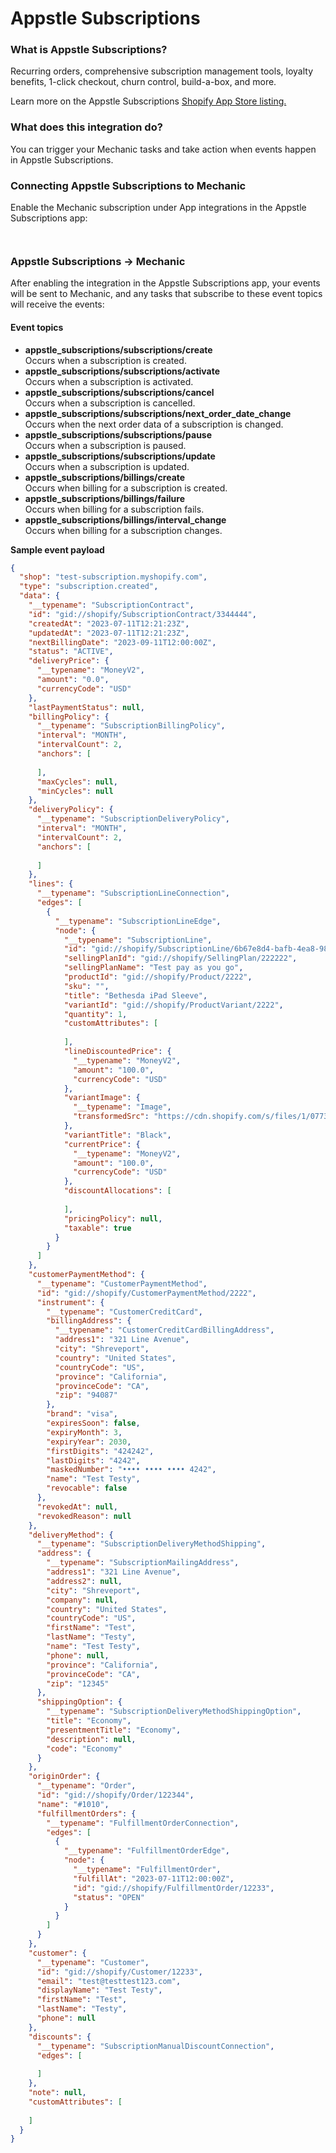 # Appstle Subscriptions

### What is Appstle Subscriptions?

Recurring orders, comprehensive subscription management tools, loyalty benefits, 1-click checkout, churn control, build-a-box, and more.

Learn more on the Appstle Subscriptions [Shopify App Store listing.](https://apps.shopify.com/subscriptions-by-appstle)

### What does this integration do?

You can trigger your Mechanic tasks and take action when events happen in Appstle Subscriptions.

### Connecting Appstle Subscriptions to Mechanic

Enable the Mechanic subscription under App integrations in the Appstle Subscriptions app:

<figure><img src="../../.gitbook/assets/image (18).png" alt=""><figcaption></figcaption></figure>

<figure><img src="../../.gitbook/assets/image (19).png" alt=""><figcaption></figcaption></figure>

### Appstle Subscriptions → Mechanic

After enabling the integration in the Appstle Subscriptions app, your events will be sent to Mechanic, and any tasks that subscribe to these event topics will receive the events:

#### Event topics

* **appstle\_subscriptions/subscriptions/create**\
  Occurs when a subscription is created.
* **appstle\_subscriptions/subscriptions/activate**\
  Occurs when a subscription is activated.
* **appstle\_subscriptions/subscriptions/cancel**\
  Occurs when a subscription is cancelled.
* **appstle\_subscriptions/subscriptions/next\_order\_date\_change**\
  Occurs when the next order data of a subscription is changed.
* **appstle\_subscriptions/subscriptions/pause**\
  Occurs when a subscription is paused.
* **appstle\_subscriptions/subscriptions/update**\
  Occurs when a subscription is updated.
* **appstle\_subscriptions/billings/create**\
  Occurs when billing for a subscription is created.
* **appstle\_subscriptions/billings/failure**\
  Occurs when billing for a subscription fails.
* **appstle\_subscriptions/billings/interval\_change**\
  Occurs when billing for a subscription changes.

**Sample event payload**

```json
{
  "shop": "test-subscription.myshopify.com",
  "type": "subscription.created",
  "data": {
    "__typename": "SubscriptionContract",
    "id": "gid://shopify/SubscriptionContract/3344444",
    "createdAt": "2023-07-11T12:21:23Z",
    "updatedAt": "2023-07-11T12:21:23Z",
    "nextBillingDate": "2023-09-11T12:00:00Z",
    "status": "ACTIVE",
    "deliveryPrice": {
      "__typename": "MoneyV2",
      "amount": "0.0",
      "currencyCode": "USD"
    },
    "lastPaymentStatus": null,
    "billingPolicy": {
      "__typename": "SubscriptionBillingPolicy",
      "interval": "MONTH",
      "intervalCount": 2,
      "anchors": [
        
      ],
      "maxCycles": null,
      "minCycles": null
    },
    "deliveryPolicy": {
      "__typename": "SubscriptionDeliveryPolicy",
      "interval": "MONTH",
      "intervalCount": 2,
      "anchors": [
        
      ]
    },
    "lines": {
      "__typename": "SubscriptionLineConnection",
      "edges": [
        {
          "__typename": "SubscriptionLineEdge",
          "node": {
            "__typename": "SubscriptionLine",
            "id": "gid://shopify/SubscriptionLine/6b67e8d4-bafb-4ea8-98ff",
            "sellingPlanId": "gid://shopify/SellingPlan/222222",
            "sellingPlanName": "Test pay as you go",
            "productId": "gid://shopify/Product/2222",
            "sku": "",
            "title": "Bethesda iPad Sleeve",
            "variantId": "gid://shopify/ProductVariant/2222",
            "quantity": 1,
            "customAttributes": [
              
            ],
            "lineDiscountedPrice": {
              "__typename": "MoneyV2",
              "amount": "100.0",
              "currencyCode": "USD"
            },
            "variantImage": {
              "__typename": "Image",
              "transformedSrc": "https://cdn.shopify.com/s/files/1/0773/0954/2711/products/7794_1024x1024_c248b115-9ba2-4774-80d6-7160ac691c31.jpg?v=1685615556"
            },
            "variantTitle": "Black",
            "currentPrice": {
              "__typename": "MoneyV2",
              "amount": "100.0",
              "currencyCode": "USD"
            },
            "discountAllocations": [
              
            ],
            "pricingPolicy": null,
            "taxable": true
          }
        }
      ]
    },
    "customerPaymentMethod": {
      "__typename": "CustomerPaymentMethod",
      "id": "gid://shopify/CustomerPaymentMethod/2222",
      "instrument": {
        "__typename": "CustomerCreditCard",
        "billingAddress": {
          "__typename": "CustomerCreditCardBillingAddress",
          "address1": "321 Line Avenue",
          "city": "Shreveport",
          "country": "United States",
          "countryCode": "US",
          "province": "California",
          "provinceCode": "CA",
          "zip": "94087"
        },
        "brand": "visa",
        "expiresSoon": false,
        "expiryMonth": 3,
        "expiryYear": 2030,
        "firstDigits": "424242",
        "lastDigits": "4242",
        "maskedNumber": "•••• •••• •••• 4242",
        "name": "Test Testy",
        "revocable": false
      },
      "revokedAt": null,
      "revokedReason": null
    },
    "deliveryMethod": {
      "__typename": "SubscriptionDeliveryMethodShipping",
      "address": {
        "__typename": "SubscriptionMailingAddress",
        "address1": "321 Line Avenue",
        "address2": null,
        "city": "Shreveport",
        "company": null,
        "country": "United States",
        "countryCode": "US",
        "firstName": "Test",
        "lastName": "Testy",
        "name": "Test Testy",
        "phone": null,
        "province": "California",
        "provinceCode": "CA",
        "zip": "12345"
      },
      "shippingOption": {
        "__typename": "SubscriptionDeliveryMethodShippingOption",
        "title": "Economy",
        "presentmentTitle": "Economy",
        "description": null,
        "code": "Economy"
      }
    },
    "originOrder": {
      "__typename": "Order",
      "id": "gid://shopify/Order/122344",
      "name": "#1010",
      "fulfillmentOrders": {
        "__typename": "FulfillmentOrderConnection",
        "edges": [
          {
            "__typename": "FulfillmentOrderEdge",
            "node": {
              "__typename": "FulfillmentOrder",
              "fulfillAt": "2023-07-11T12:00:00Z",
              "id": "gid://shopify/FulfillmentOrder/12233",
              "status": "OPEN"
            }
          }
        ]
      }
    },
    "customer": {
      "__typename": "Customer",
      "id": "gid://shopify/Customer/12233",
      "email": "test@testtest123.com",
      "displayName": "Test Testy",
      "firstName": "Test",
      "lastName": "Testy",
      "phone": null
    },
    "discounts": {
      "__typename": "SubscriptionManualDiscountConnection",
      "edges": [
        
      ]
    },
    "note": null,
    "customAttributes": [
      
    ]
  }
}

```




